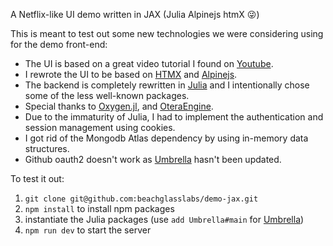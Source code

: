 A Netflix-like UI demo written in JAX (Julia Alpinejs htmX :stuck_out_tongue_winking_eye:)

This is meant to test out some new technologies we were considering using for the demo front-end:
 * The UI is based on a great video tutorial I found on [Youtube](https://github.com/AntonioErdeljac/next-netflix-tutorial).
 * I rewrote the UI to be based on [HTMX](https://htmx.org) and [Alpinejs](https://alpinejs.dev).
 * The backend is completely rewritten in [Julia](https://julialang.org) and I intentionally chose some of the less well-known packages.
 * Special thanks to [Oxygen.jl](https://github.com/ndortega/Oxygen.jl), and [OteraEngine](https://github.com/MommaWatasu/OteraEngine.jl).
 * Due to the immaturity of Julia, I had to implement the authentication and session management using cookies.
 * I got rid of the Mongodb Atlas dependency by using in-memory data structures.
 * Github oauth2 doesn't work as [Umbrella](https://github.com/jiachengzhang1/Umbrella.jl) hasn't been updated.

To test it out:
 1. `git clone git@github.com:beachglasslabs/demo-jax.git`
 2. `npm install` to install npm packages
 3. instantiate the Julia packages (use `add Umbrella#main` for [Umbrella](https://github.com/jiachengzhang1/Umbrella.jl)) 
 4. `npm run dev` to start the server
